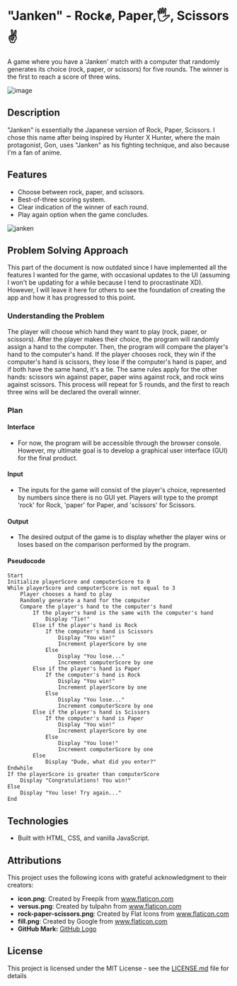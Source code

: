 # "Janken" - Rock✊, Paper,🖐️, Scissors✌️

A game where you have a 'Janken' match with a computer that randomly generates its choice (rock, paper, or scissors) for five rounds. The winner is the first to reach a score of three wins.

![image](https://github.com/zen-pb/janken/assets/111935236/7348329d-f46f-49c3-8f58-19a29dff2f35)

## Description

"Janken" is essentially the Japanese version of Rock, Paper, Scissors. I chose this name after being inspired by Hunter X Hunter, where the main protagonist, Gon, uses "Janken" as his fighting technique, and also because I'm a fan of anime.

## Features
- Choose between rock, paper, and scissors.
- Best-of-three scoring system.
- Clear indication of the winner of each round.
- Play again option when the game concludes.

![janken](https://github.com/zen-pb/janken/assets/111935236/297926a1-1981-4894-be1d-f1189fd8ca41)

## Problem Solving Approach

This part of the document is now outdated since I have implemented all the features I wanted for the game, with occasional updates to the UI (assuming I won't be updating for a while because I tend to procrastinate XD). However, I will leave it here for others to see the foundation of creating the app and how it has progressed to this point.

### Understanding the Problem

The player will choose which hand they want to play (rock, paper, or scissors). After the player makes their choice, the program will randomly assign a hand to the computer. Then, the program will compare the player's hand to the computer's hand. If the player chooses rock, they win if the computer's hand is scissors, they lose if the computer's hand is paper, and if both have the same hand, it's a tie. The same rules apply for the other hands: scissors win against paper, paper wins against rock, and rock wins against scissors. This process will repeat for 5 rounds, and the first to reach three wins will be declared the overall winner.

### Plan

#### Interface

- For now, the program will be accessible through the browser console. However, my ultimate goal is to develop a graphical user interface (GUI) for the final product.

#### Input

- The inputs for the game will consist of the player's choice, represented by numbers since there is no GUI yet. Players will type to the prompt 'rock' for Rock, 'paper' for Paper, and 'scissors' for Scissors.

#### Output

- The desired output of the game is to display whether the player wins or loses based on the comparison performed by the program.

#### Pseudocode

```
Start
Initialize playerScore and computerScore to 0
While playerScore and computerScore is not equal to 3
    Player chooses a hand to play
    Randomly generate a hand for the computer
    Compare the player's hand to the computer's hand
        If the player's hand is the same with the computer's hand
            Display "Tie!"
        Else if the player's hand is Rock
            If the computer's hand is Scissors
                Display "You win!"
                Increment playerScore by one
            Else
                Display "You lose..."
                Increment computerScore by one
        Else if the player's hand is Paper
            If the computer's hand is Rock
                Display "You win!"
                Increment playerScore by one
            Else
                Display "You lose..."
                Increment computerScore by one
        Else if the player's hand is Scissors
            If the computer's hand is Paper
                Display "You win!"
                Increment playerScore by one
            Else
                Display "You lose!"
                Increment computerScore by one
        Else
            Display "Dude, what did you enter?"
Endwhile
If the playerScore is greater than computerScore
    Display "Congratulations! You win!"
Else
    Display "You lose! Try again..."
End
```
## Technologies
- Built with HTML, CSS, and vanilla JavaScript.

## Attributions

This project uses the following icons with grateful acknowledgment to their creators:

- **icon.png**: Created by Freepik from www.flaticon.com
- **versus.png**: Created by tulpahn from www.flaticon.com
- **rock-paper-scissors.png**: Created by Flat Icons from www.flaticon.com
- **fill.png**: Created by Google from www.flaticon.com
- **GitHub Mark:** [GitHub Logo](https://github.com/logos)

## License
This project is licensed under the MIT License - see the [LICENSE.md](LICENSE.md) file for details